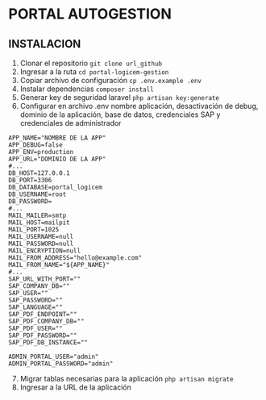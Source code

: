 # PORTAL AUTOGESTION

## INSTALACION

1. Clonar el repositorio `git clone url_github`
2. Ingresar a la ruta `cd portal-logicem-gestion`
3. Copiar archivo de configuración `cp .env.example .env`
4. Instalar dependencias `composer install`
5. Generar key de seguridad laravel `php artisan key:generate`
6. Configurar en archivo .env nombre aplicación, desactivación de debug, dominio de la aplicación, base de datos, credenciales SAP y credenciales de administrador
```env
APP_NAME="NOMBRE DE LA APP"
APP_DEBUG=false
APP_ENV=production
APP_URL="DOMINIO DE LA APP"
#...
DB_HOST=127.0.0.1
DB_PORT=3306
DB_DATABASE=portal_logicem
DB_USERNAME=root
DB_PASSWORD=
#...
MAIL_MAILER=smtp
MAIL_HOST=mailpit
MAIL_PORT=1025
MAIL_USERNAME=null
MAIL_PASSWORD=null
MAIL_ENCRYPTION=null
MAIL_FROM_ADDRESS="hello@example.com"
MAIL_FROM_NAME="${APP_NAME}"
#...
SAP_URL_WITH_PORT=""
SAP_COMPANY_DB=""
SAP_USER=""
SAP_PASSWORD=""
SAP_LANGUAGE=""
SAP_PDF_ENDPOINT=""
SAP_PDF_COMPANY_DB=""
SAP_PDF_USER=""
SAP_PDF_PASSWORD=""
SAP_PDF_DB_INSTANCE=""

ADMIN_PORTAL_USER="admin"
ADMIN_PORTAL_PASSWORD="admin"

```
7. Migrar tablas necesarias para la aplicación `php artisan migrate`
8. Ingresar a la URL de la aplicación


